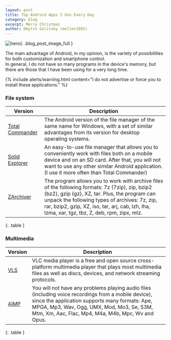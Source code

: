 ```yaml
---
layout: post
title: Top Android Apps I Use Every Day 
category: blog
excerpt: Merry Christmas
author: Dmytro Galitsky (melles1991)
---
```





![hero](https://techburner.in/wp-content/uploads/2018/08/apps-mobile-smartphone-ss-1920-1000x500.jpg){: .blog_post_image_full }




The main advantage of Android, in my opinion, is the variety of possibilities for both customization and smartphone control.  
In general, I do not have so many programs in the device's memory, but there are those that I have been using for a very long time.


{% include alerts/warning.html content="I do not advertise or force you to install these applications." %}




###  File system


Version                   |Description                                            
--------------------------|-------------------------------------------------------
[Total Commander](https://play.google.com/store/apps/details?id=com.ghisler.android.TotalCommander)|The Android version of the file manager of the same name for Windows, with a set of similar advantages from its version for desktop operating systems.
[Solid Explorer](https://play.google.com/store/apps/details?id=pl.solidexplorer2)|An easy-to-use file manager that allows you to conveniently work with files both on a mobile device and on an SD card. After that, you will not want to use any other similar Android application. (I use it more often than Total Commander)
[ZArchiver](https://play.google.com/store/apps/details?id=ru.zdevs.zarchiver)|The program allows you to work with archive files of the following formats: 7z (7zip), zip, bzip2 (bz2), gzip (gz), XZ, tar.  Plus, the program can unpack the following types of archives: 7z, zip, rar, bzip2, gzip, XZ, iso, tar, arj, cab, lzh, lha, lzma, xar, tgz, tbz, Z, deb, rpm, zipx, mtz.
{: .table }


###  Multimedia


Version                   |Description                                            
--------------------------|-------------------------------------------------------
[VLS](https://play.google.com/store/apps/details?id=org.videolan.vlc)|VLC media player is a free and open source cross-platform multimedia player that plays most multimedia files as well as discs, devices, and network streaming protocols.
[AIMP](https://play.google.com/store/apps/details?id=com.aimp.player)|You will not have any problems playing audio files (including voice recordings from a mobile device), since the application supports many formats: Ape, MPGA, Mp3, Wav, Ogg, UMX, Mod, Mo3, Se, S3M, Mtm, Xm, Aac,  Flac, Mp4, M4a, M4b, Mpc, Wv and Opus.
{: .table }






